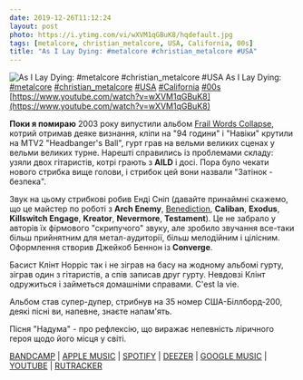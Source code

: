 ```yaml
---
date: 2019-12-26T11:12:24
layout: post
photo: https://i.ytimg.com/vi/wXVM1qGBuK8/hqdefault.jpg
tags: [metalcore, christian_metalcore, USA, California, 00s]
title: "As I Lay Dying: #metalcore #christian_metalcore #USA"
---
```

![As I Lay Dying: #metalcore #christian_metalcore #USA](https://i.ytimg.com/vi/wXVM1qGBuK8/hqdefault.jpg)
As I Lay Dying: [#metalcore](/tags/#metalcore) [#christian_metalcore](/tags/#christian_metalcore) [#USA](/tags/#USA) [#California](/tags/#California) [#00s](/tags/#00s) [https://www.youtube.com/watch?v=wXVM1qGBuK8](https://www.youtube.com/watch?v=wXVM1qGBuK8)

**Поки я помираю** 2003 року випустили альбом [Frail Words Collapse](/2019-11-30-as-i-lay-dying--metalcore-christian-metalcore-usa), котрий отримав деяке визнання, кліпи на &quot;94 години&quot; і &quot;Навіки&quot; крутили на MTV2 &quot;Headbanger&#39;s Ball&quot;, гурт грав на вельми великих сценах у вельми великих турне. Нарешті справились із проблемами складу: узяли двох гітаристів, котрі грають з **AILD** і досі. Пора було чекати нового стрибка вище голови, і стрибок цей вони назвали &quot;Затінок - безпека&quot;.

Звук на цьому стрибкові робив Енді Сніп (давайте принаймні скажемо, що це майстер по роботі з **Arch Enemy**, [Benediction](/2019-10-18-benediction--death-metal-united-kingdom-england), **Caliban**, **Exodus**, **Killswitch Engage**, **Kreator**, **Nevermore**, **Testament**). Це не забрало у авторів їх фірмового &quot;скрипучого&quot; звуку, але зробило звучання все-таки більш прийнятним для метал-аудиторії, більш мелодійним і цілісним. Оформлення створив Джейкоб Беннон із **Converge**.

Басист Клінт Норріс так і не зіграв на басу на жодному альбомі гурту, зіграв один з гітаристів, а спів записав друг гурту. Невдовзі Клінт одружиться і займеться домашніми справами. C&#39;est la vie.

Альбом став супер-дупер, стрибнув на 35 номер США-Біллборд-200, деякі пісні ви, напевне, знаєте напам&#39;ять.

Пісня &quot;Надума&quot; - про рефлексію, що виражає непевність ліричного героя щодо його місця у світі.

[BANDCAMP](https://asilaydying.bandcamp.com/album/shadows-are-security) \| [APPLE MUSIC](https://music.apple.com/us/album/shadows-are-security/65637667) \| [SPOTIFY](https://open.spotify.com/album/1Y1fGDcN56YtyC8xiyvAz7) \| [DEEZER](https://www.deezer.com/track/70876785?utm_source=deezer&amp;utm_content=track-70876785&amp;utm_term=1601611822_1577351195&amp;utm_medium=web) \| [GOOGLE MUSIC](https://play.google.com/music/m/Bjc5wr4vfywbame5yfkbrio5bne?t=Shadows_Are_Security_-_As_I_Lay_Dying) \| [YOUTUBE](https://www.youtube.com/playlist?list=OLAK5uy_m9E7xa5p-78BfK-ace3bPyZvP8_WBBwrI) \| [RUTRACKER](https://rutracker.org/forum/viewtopic.php?t=4214731)